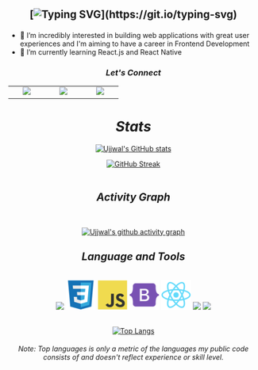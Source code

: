 <h2 align="center">

[![Typing SVG](https://readme-typing-svg.herokuapp.com?font='Comfortaa'&color=%23268F77&size=30&center=true&vCenter=true&height=30&lines=Hello+there+!;Welcome+to+my+profile+!)](https://git.io/typing-svg)
 
</h2>

- 👀 I’m incredibly interested in building web applications with great user experiences and I'm aiming to have a career in Frontend Development
- 🌱 I’m currently learning React.js and React Native


<h3 align='center'><i>Let's Connect</i></h3>
<p align='center'>
 
<table width="100" align='center'>
<tr>
    <td align='center' width="60">
        <a href="https://www.instagram.com/ujjwalkr80/"><img src="https://img.icons8.com/fluency/96/000000/instagram-new.png"></a>
    </td>
    <td align='center' width="60">
        <a href="https://www.linkedin.com/in/ujjwal-kumar-3101"><img src="https://img.icons8.com/color/96/000000/linkedin-2.png"></a>
    </td>
    <td align='center' width="60">
        <a href="mailto:ujjwalkr80@gmail.com"><img src="https://img.icons8.com/fluency/48/000000/mail.png"></a>
    </td>
</tr>
</table>

</p>
<div align="center">
<h1><i>Stats</i></h1>

 
[![Ujjwal's GitHub stats](https://github-readme-stats.vercel.app/api?username=ujjwal313&count_private=true&show_icons=true&theme=dracula)](https://github.com/ujjwal313/github-readme-stats)
 
[![GitHub Streak](https://github-readme-streak-stats.herokuapp.com/?user=ujjwal313&theme=dracula)](https://git.io/streak-stats)
</br>
</br>
<h2><i>Activity Graph</i></h2>
</br>

[![Ujjwal's github activity graph](https://activity-graph.herokuapp.com/graph?username=ujjwal313&theme=dracula)](https://github.com/ashutosh00710/github-readme-activity-graph)

<h2><i>Language and Tools</i></h2>
</br>
 <img src="https://img.icons8.com/external-tal-revivo-color-tal-revivo/96/000000/external-html-5-is-a-software-solution-stack-that-defines-the-properties-and-behaviors-of-web-page-logo-color-tal-revivo.png" height="auto" width="60px">
 <img src="https://raw.githubusercontent.com/devicons/devicon/9f4f5cdb393299a81125eb5127929ea7bfe42889/icons/css3/css3-original.svg" height="auto" width="60px">
 <img src="https://raw.githubusercontent.com/devicons/devicon/9f4f5cdb393299a81125eb5127929ea7bfe42889/icons/javascript/javascript-original.svg" height="auto" width="60px">
 <img src="https://raw.githubusercontent.com/devicons/devicon/9f4f5cdb393299a81125eb5127929ea7bfe42889/icons/bootstrap/bootstrap-plain.svg" height="auto" width="60px">
 <img src="https://raw.githubusercontent.com/devicons/devicon/9f4f5cdb393299a81125eb5127929ea7bfe42889/icons/react/react-original.svg" height="auto" width="60px">
 <img src="https://www.vectorlogo.zone/logos/github/github-icon.svg" height="auto" width="60px">
 <img src="https://github.com/bestofjs/bestofjs-webui/blob/master/public/logos/vscode.svg" height="auto" width="60">
 
 
</br>
</br>

[![Top Langs](https://github-readme-stats.vercel.app/api/top-langs/?username=ujjwal313&langs_count=6&layout=compact&theme=dracula)](https://github.com/ujjwal313/github-readme-stats) 
<h6> Note: Top languages is only a metric of the languages my public code consists of and doesn't reflect experience or skill level. </h6>

</div>
